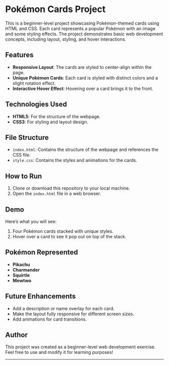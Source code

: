 # Pokémon Cards Project

This is a beginner-level project showcasing Pokémon-themed cards using HTML and CSS. Each card represents a popular Pokémon with an image and some styling effects. The project demonstrates basic web development concepts, including layout, styling, and hover interactions.

## Features

- **Responsive Layout**: The cards are styled to center-align within the page.
- **Unique Pokémon Cards**: Each card is styled with distinct colors and a slight rotation effect.
- **Interactive Hover Effect**: Hovering over a card brings it to the front.

## Technologies Used

- **HTML5**: For the structure of the webpage.
- **CSS3**: For styling and layout design.

## File Structure

- `index.html`: Contains the structure of the webpage and references the CSS file.
- `style.css`: Contains the styles and animations for the cards.

## How to Run

1. Clone or download this repository to your local machine.
2. Open the `index.html` file in a web browser.

## Demo

Here’s what you will see:

1. Four Pokémon cards stacked with unique styles.
2. Hover over a card to see it pop out on top of the stack.

## Pokémon Represented

- **Pikachu**
- **Charmander**
- **Squirtle**
- **Mewtwo**

## Future Enhancements

- Add a description or name overlay for each card.
- Make the layout fully responsive for different screen sizes.
- Add animations for card transitions.

## Author

This project was created as a beginner-level web development exercise. Feel free to use and modify it for learning purposes!

---
